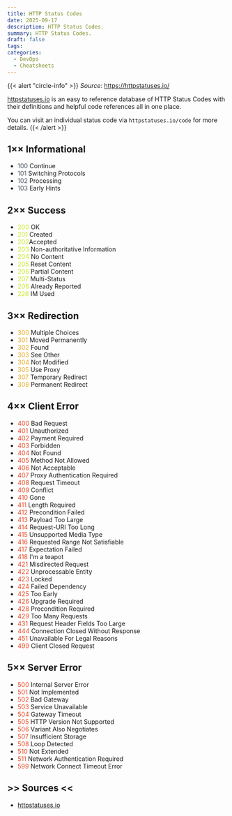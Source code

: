 ```yaml
---
title: HTTP Status Codes
date: 2025-09-17
description: HTTP Status Codes.
summary: HTTP Status Codes.
draft: false
tags:
categories:
  - DevOps
  - Cheatsheets
---
```

{{< alert "circle-info" >}}
_Source:_ https://httpstatuses.io/

[httpstatuses.io](https://httpstatuses.io/) is an easy to reference database of HTTP Status Codes with their definitions and helpful code references all in one place. 

You can visit an individual status code via `httpstatuses.io/code` for more details.
{{< /alert >}}
## 1×× Informational

- <font color=#4B5563>100</font> Continue
- <font color=#4B5563>101</font> Switching Protocols
- <font color=#4B5563>102</font> Processing
- <font color=#4B5563>103</font> Early Hints
## 2×× Success

- <font color=#C7EB25>200</font> OK
- <font color=#C7EB25>201</font> Created
- <font color=#C7EB25>202</font>Accepted
- <font color=#C7EB25>203</font> Non-authoritative Information
- <font color=#C7EB25>204</font> No Content
- <font color=#C7EB25>205</font> Reset Content
- <font color=#C7EB25>206</font> Partial Content
- <font color=#C7EB25>207</font> Multi-Status
- <font color=#C7EB25>208</font> Already Reported
- <font color=#C7EB25>226</font> IM Used
## 3×× Redirection

- <font color=#EBAC25>300</font> Multiple Choices
- <font color=#EBAC25>301</font> Moved Permanently
- <font color=#EBAC25>302</font> Found
- <font color=#EBAC25>303</font> See Other
- <font color=#EBAC25>304</font> Not Modified
- <font color=#EBAC25>305</font> Use Proxy
- <font color=#EBAC25>307</font> Temporary Redirect
- <font color=#EBAC25>308</font> Permanent Redirect

## 4×× Client Error

- <font color=#EB4925>400</font> Bad Request
- <font color=#EB4925>401</font> Unauthorized
- <font color=#EB4925>402</font> Payment Required
- <font color=#EB4925>403</font> Forbidden
- <font color=#EB4925>404</font> Not Found
- <font color=#EB4925>405</font> Method Not Allowed
- <font color=#EB4925>406</font> Not Acceptable
- <font color=#EB4925>407</font> Proxy Authentication Required
- <font color=#EB4925>408</font> Request Timeout
- <font color=#EB4925>409</font> Conflict
- <font color=#EB4925>410</font> Gone
- <font color=#EB4925>411</font> Length Required
- <font color=#EB4925>412</font> Precondition Failed
- <font color=#EB4925>413</font> Payload Too Large
- <font color=#EB4925>414</font> Request-URI Too Long
- <font color=#EB4925>415</font> Unsupported Media Type
- <font color=#EB4925>416</font> Requested Range Not Satisfiable
- <font color=#EB4925>417</font> Expectation Failed
- <font color=#EB4925>418</font> I'm a teapot
- <font color=#EB4925>421</font> Misdirected Request
- <font color=#EB4925>422</font> Unprocessable Entity
- <font color=#EB4925>423</font> Locked
- <font color=#EB4925>424</font> Failed Dependency
- <font color=#EB4925>425</font> Too Early
- <font color=#EB4925>426</font> Upgrade Required
- <font color=#EB4925>428</font> Precondition Required
- <font color=#EB4925>429</font> Too Many Requests
- <font color=#EB4925>431</font> Request Header Fields Too Large
- <font color=#EB4925>444</font> Connection Closed Without Response
- <font color=#EB4925>451</font> Unavailable For Legal Reasons
- <font color=#EB4925>499</font> Client Closed Request
## 5×× Server Error

- <font color=#EB4925>500</font> Internal Server Error
- <font color=#EB4925>501</font> Not Implemented
- <font color=#EB4925>502</font> Bad Gateway
- <font color=#EB4925>503</font> Service Unavailable
- <font color=#EB4925>504</font> Gateway Timeout
- <font color=#EB4925>505</font> HTTP Version Not Supported
- <font color=#EB4925>506</font> Variant Also Negotiates
- <font color=#EB4925>507</font> Insufficient Storage
- <font color=#EB4925>508</font> Loop Detected
- <font color=#EB4925>510</font> Not Extended
- <font color=#EB4925>511</font> Network Authentication Required
- <font color=#EB4925>599</font> Network Connect Timeout Error
## >> Sources <<

- [httpstatuses.io](https://httpstatuses.io/)